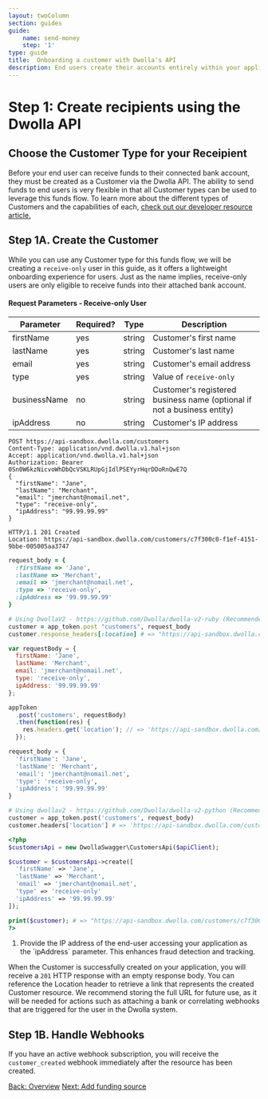 ```yaml
---
layout: twoColumn
section: guides
guide:
    name: send-money
    step: '1'
type: guide
title:  Onboarding a customer with Dwolla's API
description: End users create their accounts entirely within your application Dwolla will securely store this sensitive information.
---
```

# Step 1: Create recipients using the Dwolla API

## Choose the Customer Type for your Receipient

Before your end user can receive funds to their connected bank account, they must be created as a Customer via the Dwolla API. The ability to send funds to end users is very flexible in that all Customer types can be used to leverage this funds flow. To learn more about the different types of Customers and the capabilities of each, [check out our developer resource article.](https://developers.dwolla.com/resources/account-types.html)

## Step 1A. Create the Customer

While you can use any Customer type for this funds flow, we will be creating a `receive-only` user in this guide, as it offers a lightweight onboarding experience for users. Just as the name implies, receive-only users are only eligible to receive funds into their attached bank account.

#### Request Parameters - Receive-only User

| Parameter     | Required? | Type   | Description              |
|---------------|-----------|--------|--------------------------|
| firstName     | yes       | string | Customer's first name    |
| lastName      | yes       | string | Customer's last name     |
| email         | yes       | string | Customer's email address |
| type          | yes       | string | Value of `receive-only`  |
| businessName  | no        | string | Customer's registered business name (optional if not a business entity) |
| ipAddress     | no        | string | Customer's IP address    |

```raw
POST https://api-sandbox.dwolla.com/customers
Content-Type: application/vnd.dwolla.v1.hal+json
Accept: application/vnd.dwolla.v1.hal+json
Authorization: Bearer 0Sn0W6kzNicvoWhDbQcVSKLRUpGjIdlPSEYyrHqrDDoRnQwE7Q
{
  "firstName": "Jane",
  "lastName": "Merchant",
  "email": "jmerchant@nomail.net",
  "type": "receive-only",
  "ipAddress": "99.99.99.99"
}

HTTP/1.1 201 Created
Location: https://api-sandbox.dwolla.com/customers/c7f300c0-f1ef-4151-9bbe-005005aa3747
```

```ruby
request_body = {
  :firstName => 'Jane',
  :lastName => 'Merchant',
  :email => 'jmerchant@nomail.net',
  :type => 'receive-only',
  :ipAddress => '99.99.99.99'
}

# Using DwollaV2 - https://github.com/Dwolla/dwolla-v2-ruby (Recommended)
customer = app_token.post "customers", request_body
customer.response_headers[:location] # => "https://api-sandbox.dwolla.com/customers/c7f300c0-f1ef-4151-9bbe-005005aa3747"
```

```javascript
var requestBody = {
  firstName: 'Jane',
  lastName: 'Merchant',
  email: 'jmerchant@nomail.net',
  type: 'receive-only',
  ipAddress: '99.99.99.99'
};

appToken
  .post('customers', requestBody)
  .then(function(res) {
    res.headers.get('location'); // => 'https://api-sandbox.dwolla.com/customers/c7f300c0-f1ef-4151-9bbe-005005aa3747'
  });
```

```python
request_body = {
  'firstName': 'Jane',
  'lastName': 'Merchant',
  'email': 'jmerchant@nomail.net',
  'type': 'receive-only',
  'ipAddress': '99.99.99.99'
}

# Using dwollav2 - https://github.com/Dwolla/dwolla-v2-python (Recommended)
customer = app_token.post('customers', request_body)
customer.headers['location'] # => 'https://api-sandbox.dwolla.com/customers/c7f300c0-f1ef-4151-9bbe-005005aa3747'
```

```php
<?php
$customersApi = new DwollaSwagger\CustomersApi($apiClient);

$customer = $customersApi->create([
  'firstName' => 'Jane',
  'lastName' => 'Merchant',
  'email' => 'jmerchant@nomail.net',
  'type' => 'receive-only'
  'ipAddress' => '99.99.99.99'
]);

print($customer); # => "https://api-sandbox.dwolla.com/customers/c7f300c0-f1ef-4151-9bbe-005005aa3747"
?>
```

<ol class = "alerts">
    <li class="alert icon-alert-alert">
      Provide the IP address of the end-user accessing your application as the `ipAddress` parameter. This enhances fraud detection and tracking.
    </li>
</ol>

When the Customer is successfully created on your application, you will receive a `201` HTTP response with an empty response body. You can reference the Location header to retrieve a link that represents the created Customer resource. We recommend storing the full URL for future use, as it will be needed for actions such as attaching a bank or correlating webhooks that are triggered for the user in the Dwolla system.

## Step 1B. Handle Webhooks

If you have an active webhook subscription, you will receive the `customer_created` webhook immediately after the resource has been created.

<nav class="pager-nav">
    <a href="./">Back: Overview</a>
    <a href="add-funding-source.html">Next: Add funding source</a>
</nav>
